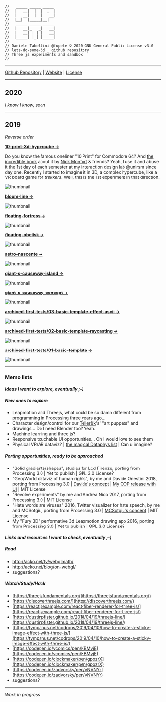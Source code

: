 ```
//   _____ _____ _____  
//  |   __|  |  |  _  |    
//  |   __|  |  |   __|  
//  |__|  |_____|__|     
//   _____ _____ _____  
//  |   __|_   _|   __|  
//  |   __| | | |   __|  
//  |_____| |_| |_____|    
//                       
// Daniele Tabellini @fupete © 2020 GNU General Public License v3.0
// lets-do-some-3d _ github repository
// Three js experiments and sandbox
//
```
-----

[Github Repository](https://github.com/Fupete/lets-do-some-3d) | [Website](https://fupete.github.io/lets-do-some-3d/) | [License](https://github.com/Fupete/lets-do-some-3d/blob/master/LICENSE)

-----

## 2020
_I know I know, soon_

-----

## 2019
_Reverse order_

**[10-print-3d-hypercube &rarr;](./10-print-3d-hypercube)**

Do you know the famous oneliner "10 Print" for Commodore 64? And [the incredible book](https://10print.org/) about it by [Nick Monfort](https://nickm.com/) & friends? Yeah, I use it and abuse it the 1st day of each semester at my interaction design lab @unirsm since day one. Recently I started to imagine it in 3D, a complex hypercube, like a VR board game for _trekkers_. Well, this is the 1st experiment in that direction. 

![thumbnail](./10-print-3d-hypercube/10-print-3d-hypercube.gif)

**[bloom-line &rarr;](./bloom-line)**

![thumbnail](./bloom-line/bloom-line.png)


**[floating-fortress &rarr;](./floating-fortress)**

![thumbnail](./floating-fortress/floating-fortress.png)

**[floating-obelisk &rarr;](./floating-obelisk)**

![thumbnail](./floating-obelisk/floating-obelisk.png)

**[astro-nascente &rarr;](./astro-nascente)**

![thumbnail](./astro-nascente/astro-nascente.png)

**[giant-s-causeway-island &rarr;](./giant-s-causeway-island)**

![thumbnail](./giant-s-causeway-island/giant-s-causeway-island.png)

**[giant-s-causeway-concept &rarr;](./giant-s-causeway-concept)**

![thumbnail](./giant-s-causeway-concept/giant-s-causeway-concept.png)

**[archived-first-tests/03-basic-template-effect-ascii &rarr;](./archived-first-tests/03-basic-template-effect-ascii)**

![thumbnail](./archived-first-tests/03-basic-template-effect-ascii/03-basic-template-effect-ascii.png)

**[archived-first-tests/02-basic-template-raycasting &rarr;](./archived-first-tests/02-basic-template-raycasting)**

![thumbnail](./archived-first-tests/02-basic-template-raycasting/02-basic-template-raycasting.png)

**[archived-first-tests/01-basic-template &rarr;](./archived-first-tests/01-basic-template)**

![thumbnail](./archived-first-tests/01-basic-template/01-basic-template.png)

------

### Memo lists

#### _Ideas I want to explore, eventually ;-)_

##### New ones to explore
- Leapmotion and Threejs, what could be so damn different from programming in Processing three years ago...
- Character design/control for our [Teller&k](https://tellerk.com)'s' "art puppets" and drawings... Do I need Blender too? Yeah.
- Machine learning and three js?
- Responsive touchable UI opportunities... Oh I would love to see them
- Physical VR/AR dataviz? | [the magical Dataphys list](http://dataphys.org/list/) | Can u imagine?

##### Porting opportunities, ready to be approached
- "Solid gradients/shapes", studies for Lcd Firenze, porting from Processing 3.0 | Yet to publish | GPL 3.0 License?  
- "Geo/World dataviz of human rights", by me and Davide Onestini 2018, porting from Processing 3.0 | [Davide's concept](https://github.com/dsii-2017-unirsm/dsii-2017-archive/tree/master/davideonestini/making-visible) | [My OOP release with UI](https://github.com/dsii-2018-unirsm/archive/tree/master/2018/openday/opendayP3dOOP) | MIT License
- "Revolve experiments" by me and Andrea Nico 2017, porting from Processing 3.0 | MIT License
- "Hate words are viruses" 2016, Twitter visualizer for hate speech, by me and MCSotgiu, porting from Processing 3.0 | [MCSotgiu's concept](https://github.com/dsii-2016-unirsm/dsii-2016-archive/tree/master/MCSotgiu/Making-Visible) | MIT License
- My "Fury 3D" performative 3d Leapmotion drawing app 2016, porting from Processing 3.0 | Yet to publish | GPL 3.0 License?


#### _Links and resources I want to check, eventually ;-)_

##### Read
- http://acko.net/tv/webglmath/
- http://acko.net/blog/on-webgl/
- suggestions?

##### Watch/Study/Hack
- [https://threejsfundamentals.org/](https://threejsfundamentals.org/)
- [https://discoverthreejs.com/](https://discoverthreejs.com/)
- [https://reactjsexample.com/react-fiber-renderer-for-three-js/](https://reactjsexample.com/react-fiber-renderer-for-three-js/)
- [https://dustinpfister.github.io/2018/04/19/threejs-line/](https://dustinpfister.github.io/2018/04/19/threejs-line/)
- [https://tympanus.net/codrops/2019/04/10/how-to-create-a-sticky-image-effect-with-three-js/](https://tympanus.net/codrops/2019/04/10/how-to-create-a-sticky-image-effect-with-three-js/)
- [https://codepen.io/vcomics/pen/KBMyjE](https://codepen.io/vcomics/pen/KBMyjE)
- [https://codepen.io/clockmaker/pen/gpozrX](https://codepen.io/clockmaker/pen/gpozrX)
- [https://codepen.io/zadvorsky/pen/vNVNYr](https://codepen.io/zadvorsky/pen/vNVNYr)
- suggestions?

------

_Work in progress_

